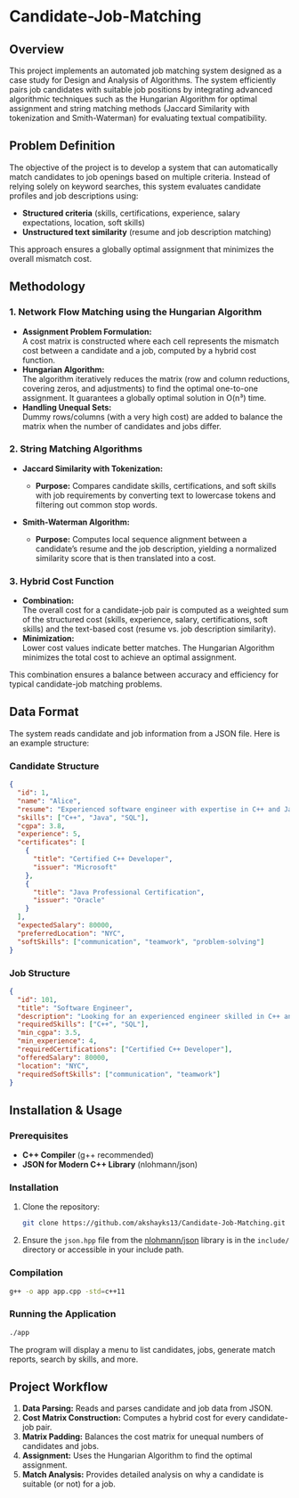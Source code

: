 
# Candidate-Job-Matching

## Overview
This project implements an automated job matching system designed as a case study for Design and Analysis of Algorithms. The system efficiently pairs job candidates with suitable job positions by integrating advanced algorithmic techniques such as the Hungarian Algorithm for optimal assignment and string matching methods (Jaccard Similarity with tokenization and Smith-Waterman) for evaluating textual compatibility.

## Problem Definition
The objective of the project is to develop a system that can automatically match candidates to job openings based on multiple criteria. Instead of relying solely on keyword searches, this system evaluates candidate profiles and job descriptions using:
- **Structured criteria** (skills, certifications, experience, salary expectations, location, soft skills)
- **Unstructured text similarity** (resume and job description matching)

This approach ensures a globally optimal assignment that minimizes the overall mismatch cost.

## Methodology

### 1. Network Flow Matching using the Hungarian Algorithm
- **Assignment Problem Formulation:**  
  A cost matrix is constructed where each cell represents the mismatch cost between a candidate and a job, computed by a hybrid cost function.
- **Hungarian Algorithm:**  
  The algorithm iteratively reduces the matrix (row and column reductions, covering zeros, and adjustments) to find the optimal one-to-one assignment. It guarantees a globally optimal solution in O(n³) time.
- **Handling Unequal Sets:**  
  Dummy rows/columns (with a very high cost) are added to balance the matrix when the number of candidates and jobs differ.

### 2. String Matching Algorithms
- **Jaccard Similarity with Tokenization:**  
  - **Purpose:** Compares candidate skills, certifications, and soft skills with job requirements by converting text to lowercase tokens and filtering out common stop words.

- **Smith-Waterman Algorithm:**  
  - **Purpose:** Computes local sequence alignment between a candidate’s resume and the job description, yielding a normalized similarity score that is then translated into a cost.

### 3. Hybrid Cost Function
- **Combination:**  
  The overall cost for a candidate-job pair is computed as a weighted sum of the structured cost (skills, experience, salary, certifications, soft skills) and the text-based cost (resume vs. job description similarity).
- **Minimization:**  
  Lower cost values indicate better matches. The Hungarian Algorithm minimizes the total cost to achieve an optimal assignment.
  
This combination ensures a balance between accuracy and efficiency for typical candidate-job matching problems.

## Data Format
The system reads candidate and job information from a JSON file. Here is an example structure:

### Candidate Structure
```json
{
  "id": 1,
  "name": "Alice",
  "resume": "Experienced software engineer with expertise in C++ and Java.",
  "skills": ["C++", "Java", "SQL"],
  "cgpa": 3.8,
  "experience": 5,
  "certificates": [
    {
      "title": "Certified C++ Developer",
      "issuer": "Microsoft"
    },
    {
      "title": "Java Professional Certification",
      "issuer": "Oracle"
    }
  ],
  "expectedSalary": 80000,
  "preferredLocation": "NYC",
  "softSkills": ["communication", "teamwork", "problem-solving"]
}
```

### Job Structure
```json
{
  "id": 101,
  "title": "Software Engineer",
  "description": "Looking for an experienced engineer skilled in C++ and SQL.",
  "requiredSkills": ["C++", "SQL"],
  "min_cgpa": 3.5,
  "min_experience": 4,
  "requiredCertifications": ["Certified C++ Developer"],
  "offeredSalary": 80000,
  "location": "NYC",
  "requiredSoftSkills": ["communication", "teamwork"]
}
```

## Installation & Usage

### Prerequisites
- **C++ Compiler** (g++ recommended)
- **JSON for Modern C++ Library** (nlohmann/json)

### Installation
1. Clone the repository:
   ```bash
   git clone https://github.com/akshayks13/Candidate-Job-Matching.git
   ```
   
2. Ensure the `json.hpp` file from the [nlohmann/json](https://github.com/nlohmann/json) library is in the `include/` directory or accessible in your include path.

### Compilation
```bash
g++ -o app app.cpp -std=c++11
```

### Running the Application
```bash
./app
```
The program will display a menu to list candidates, jobs, generate match reports, search by skills, and more.

## Project Workflow
1. **Data Parsing:** Reads and parses candidate and job data from JSON.
2. **Cost Matrix Construction:** Computes a hybrid cost for every candidate-job pair.
3. **Matrix Padding:** Balances the cost matrix for unequal numbers of candidates and jobs.
4. **Assignment:** Uses the Hungarian Algorithm to find the optimal assignment.
5. **Match Analysis:** Provides detailed analysis on why a candidate is suitable (or not) for a job.
 
